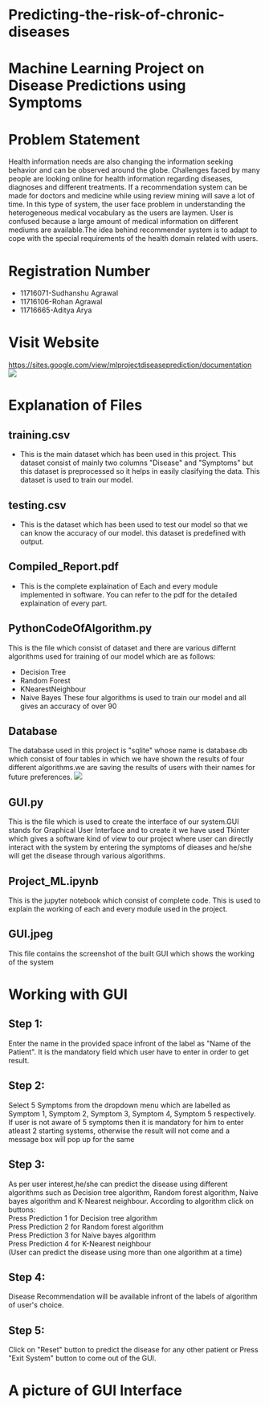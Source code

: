 # Predicting-the-risk-of-chronic-diseases
# Machine Learning Project on Disease Predictions using Symptoms
# Problem Statement 
Health information needs are also changing the information seeking behavior and can be 
observed around the globe. Challenges faced by many people are looking online for health 
information regarding diseases, diagnoses and different treatments. If a recommendation system 
can be made for doctors and medicine while using review mining will save a lot of time. In this 
type of system, the user face problem in understanding the heterogeneous medical vocabulary as 
the users are laymen. User is confused because a large amount of medical information on 
different mediums are available.The idea behind recommender system is to adapt to cope with the special requirements of the health domain related with users.

# Registration Number
* 11716071-Sudhanshu Agrawal
* 11716106-Rohan Agrawal
* 11716665-Aditya Arya

# Visit Website
https://sites.google.com/view/mlprojectdiseaseprediction/documentation
![](https://github.com/Lovely-Professional-University-CSE/int247-machine-learning-project-2020-kem031-sudhanshu/blob/master/WebsiteLink/Capture.PNG)

# Explanation of Files
## training.csv
* This is the main dataset which has been used in this project. This dataset consist of mainly two columns "Disease" and "Symptoms" but this dataset is preprocessed so it helps in easily clasifying the data. This dataset is used to train our model.

## testing.csv
* This is the dataset which has been used to test our model so that we can know the accuracy of our model. this dataset is predefined with output.

## Compiled_Report.pdf
* This is the complete explaination of Each and every module implemented in software. You can refer to the pdf for the detailed explaination of every part.

## PythonCodeOfAlgorithm.py
This is the file which consist of dataset and there are various differnt algorithms used for training of our model which are as follows:
* Decision Tree 
* Random Forest
* KNearestNeighbour
* Naive Bayes
These four algorithms is used to train our model and all gives an accuracy of over 90

## Database
The database used in this project is "sqlite" whose name is database.db which consist of four tables in which we have shown the results of four different algorithms.we are saving the results of users with their names for future preferences.
![](https://github.com/Lovely-Professional-University-CSE/int247-machine-learning-project-2020-kem031-sudhanshu/blob/master/Database/db1.jpeg)

## GUI.py
This is the file which is used to create the interface of our system.GUI stands for Graphical User Interface and to create it we have used Tkinter which gives a software kind of view to our project where user can directly interact with the system by entering the symptoms of dieases and he/she will get the disease through various algorithms.

## Project_ML.ipynb
This is the jupyter notebook which consist of complete code. This is used to explain the working of each and every module used in the project.

## GUI.jpeg
This file contains the screenshot of the built GUI which shows the working of the system

# Working with GUI
## Step 1:
Enter the name in the provided space infront of the label as "Name of the Patient". It is the mandatory field which user have to enter in order to get result.
## Step 2:
Select 5 Symptoms from the dropdown menu which are labelled as Symptom 1, Symptom 2, Symptom 3, Symptom 4, Symptom 5 respectively. If user is not aware of 5 symptoms then it is mandatory for him to enter atleast 2 starting systems, otherwise the result will not come and a message box will pop up for the same
## Step 3:
As per user interest,he/she can predict the disease using different algorithms such as Decision tree algorithm, Random forest algorithm, Naive bayes algorithm and K-Nearest neighbour. According to algorithm click on buttons:</br>
Press Prediction 1 for Decision tree algorithm</br>
Press Prediction 2 for Random forest algorithm</br>
Press Prediction 3 for Naive bayes algorithm</br>
Press Prediction 4 for K-Nearest neighbour</br>
(User can predict the disease using  more than one algorithm at a time)
## Step 4:
Disease Recommendation will be available infront of the  labels of algorithm of user's choice.
## Step 5:
Click on "Reset" button to predict the disease for any other patient or Press "Exit System" button to come out of the GUI.

# A picture of GUI Interface
